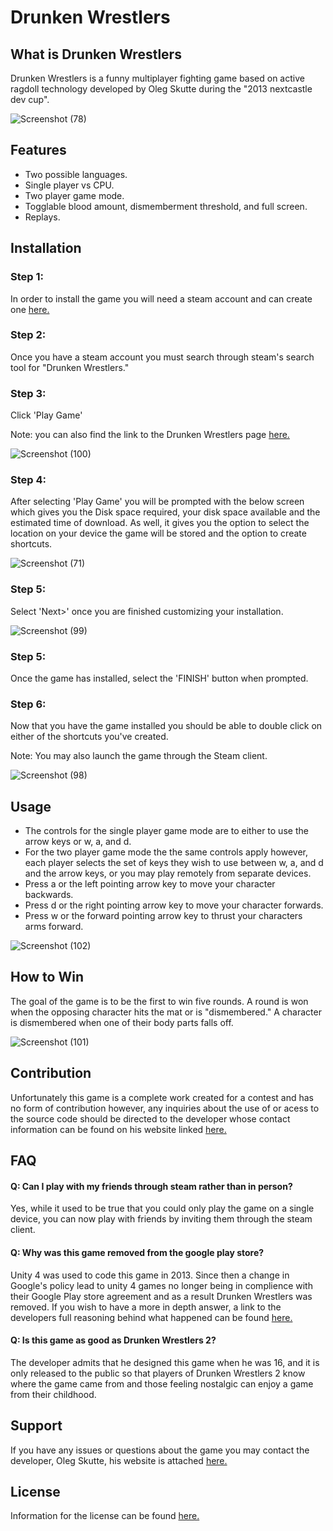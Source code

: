 # Drunken Wrestlers 
## What is Drunken Wrestlers
Drunken Wrestlers is a funny multiplayer fighting game based on active ragdoll technology developed by Oleg Skutte during the "2013 nextcastle dev cup".

![Screenshot (78)](https://user-images.githubusercontent.com/61393626/78406580-e8f15980-75d0-11ea-96f2-4341e3dfc783.png)
## Features
* Two possible languages.
* Single player vs CPU.
* Two player game mode.
* Togglable blood amount, dismemberment threshold, and full screen.
* Replays.

## Installation
### Step 1:
In order to install the game you will need a steam account and can create one [here.](https://store.steampowered.com/join/)
### Step 2: 
Once you have a steam account you must search through steam's search tool for "Drunken Wrestlers."
### Step 3:
Click 'Play Game'

Note: you can also find the link to the Drunken Wrestlers page [here.](https://store.steampowered.com/app/1188720/Drunken_Wrestlers/)

![Screenshot (100)](https://user-images.githubusercontent.com/61393626/79080024-8d198580-7ce0-11ea-85ff-2ad454a4064a.png)
### Step 4:
After selecting 'Play Game' you will be prompted with the below screen which gives you the Disk space required, your disk space available and the estimated time of download. As well, it gives you the option to select the location on your device the game will be stored and the option to create shortcuts.

![Screenshot (71)](https://user-images.githubusercontent.com/61393626/78406368-7c765a80-75d0-11ea-81d2-5128092e7384.png)
### Step 5:
Select 'Next>' once you are finished customizing your installation.

![Screenshot (99)](https://user-images.githubusercontent.com/61393626/79079980-49bf1700-7ce0-11ea-924c-0f4a4f6f2db4.png)
### Step 5:
Once the game has installed, select the 'FINISH' button when prompted.
### Step 6:
Now that you have the game installed you should be able to double click on either of the shortcuts you've created.

Note: You may also launch the game through the Steam client.

![Screenshot (98)](https://user-images.githubusercontent.com/61393626/79079884-c1d90d00-7cdf-11ea-848c-e111c26316de.png)
## Usage
* The controls for the single player game mode are to either to use the arrow keys or w, a, and d. 
* For the two player game mode the the same controls apply however, each player selects the set of keys they wish to use between w, a, and d and the arrow keys, or you may play remotely from separate devices.
* Press a or the left pointing arrow key to move your character backwards. 
* Press d or the right pointing arrow key to move your character forwards.
* Press w or the forward pointing arrow key to thrust your characters arms forward.

![Screenshot (102)](https://user-images.githubusercontent.com/61393626/79080101-2a74b980-7ce1-11ea-9f95-aa6a3c9ed1e8.png)
## How to Win
The goal of the game is to be the first to win five rounds.
A round is won when the opposing character hits the mat or is "dismembered."
A character is dismembered when one of their body parts falls off.

![Screenshot (101)](https://user-images.githubusercontent.com/61393626/79080109-3496b800-7ce1-11ea-97e6-6556e188cee4.png)
## Contribution
Unfortunately this game is a complete work created for a contest and has no form of contribution however, any inquiries about the use of or acess to the source code should be directed to the developer whose contact information can be found on his website linked [here.](http://skutteoleg.com/)
## FAQ
#### Q: Can I play with my friends through steam rather than in person?
Yes, while it used to be true that you could only play the game on a single device, you can now play with friends by inviting them through the steam client.

#### Q: Why was this game removed from the google play store?
Unity 4 was used to code this game in 2013. Since then a change in Google's policy lead to unity 4 games no longer being in complience with their Google Play store agreement and as a result Drunken Wrestlers was removed. If you wish to have a more in depth answer, a link to the developers full reasoning behind what happened can be found [here.](https://store.steampowered.com/app/1188720/Drunken_Wrestlers/)

#### Q: Is this game as good as Drunken Wrestlers 2?
The developer admits that he designed this game when he was 16, and it is only released to the public so that players of Drunken Wrestlers 2 know where the game came from and those feeling nostalgic can enjoy a game from their childhood.

## Support
If you have any issues or questions about the game you may contact the developer, Oleg Skutte, his website is attached [here.](http://skutteoleg.com/)
## License
Information for the license can be found [here.](https://store.steampowered.com/legal/?snr=1_44_44_)
